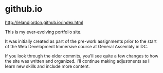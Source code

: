 # github.io

http://lelandjordon.github.io/index.html

This is my ever-evolving portfolio site.

It was initially created as part of the pre-work assignments prior to the start of
the Web Development Immersive course at General Assembly in DC.

If you look through the older commits, you'll see quite a few changes to how the
site was written and organized.  I'll continue making adjustments as I learn
new skills and include more content.
